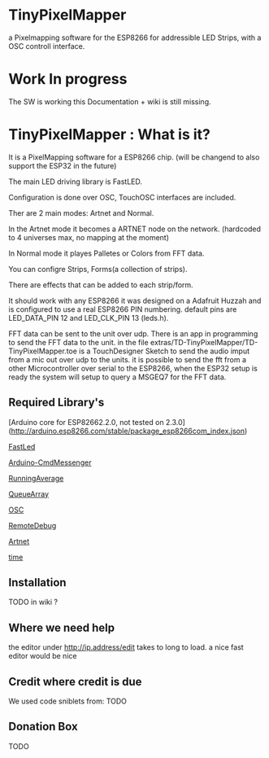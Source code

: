 # TinyPixelMapper
a Pixelmapping software for the ESP8266 for addressible LED Strips, with a OSC controll interface.

# Work In progress 
The SW is working this Documentation + wiki is still missing.

# TinyPixelMapper : What is it?
It is a PixelMapping software for a ESP8266 chip. (will be changend to also support the ESP32 in the future)

The main LED driving library is FastLED.

Configuration is done over OSC, TouchOSC interfaces are included.

Ther are 2 main modes: Artnet and Normal.

In the Artnet mode it becomes a ARTNET node on the network. (hardcoded to 4 universes max, no mapping at the moment)

In Normal mode it playes Palletes or Colors from FFT data.

You can configre Strips, Forms(a collection of strips).

There are effects that can be added to each strip/form.

It should work with any ESP8266 it was designed on a Adafruit Huzzah and is configured to use a real ESP8266 PIN numbering.
default pins are LED_DATA_PIN 12  and  LED_CLK_PIN 13  (leds.h).

FFT data can be sent to the unit over udp. There is an app in programming to send the FFT data to the unit. 
in the file  extras/TD-TinyPixelMapper/TD-TinyPixelMapper.toe is a TouchDesigner Sketch to send the audio imput from a mic out over udp to the units.
it is possible to send the fft from a other Microcontroller over serial to the ESP8266, when the ESP32 setup is ready the system will setup to query a MSGEQ7 for the FFT data.



## Required Library's
[Arduino core for ESP82662.2.0, not tested on 2.3.0] (http://arduino.esp8266.com/stable/package_esp8266com_index.json)

[FastLed](https://github.com/FastLED/FastLED "FastLED git Page ")

[Arduino-CmdMessenger](https://github.com/thijse/Arduino-CmdMessenger)

[RunningAverage](https://github.com/RobTillaart/Arduino/tree/master/libraries/RunningAverage)

[QueueArray](http://playground.arduino.cc/Code/QueueArray)

[OSC](https://github.com/CNMAT/OSC)

[RemoteDebug](https://github.com/JoaoLopesF/RemoteDebug)

[Artnet](https://github.com/natcl/Artnet)

[time](http://playground.arduino.cc/Code/Time)


## Installation 
TODO in wiki ?


## Where we need help
the editor under http://ip.address/edit takes to long to load.
a nice fast editor would be nice


## Credit where credit is due
We used code sniblets from:
TODO

## Donation Box
TODO
